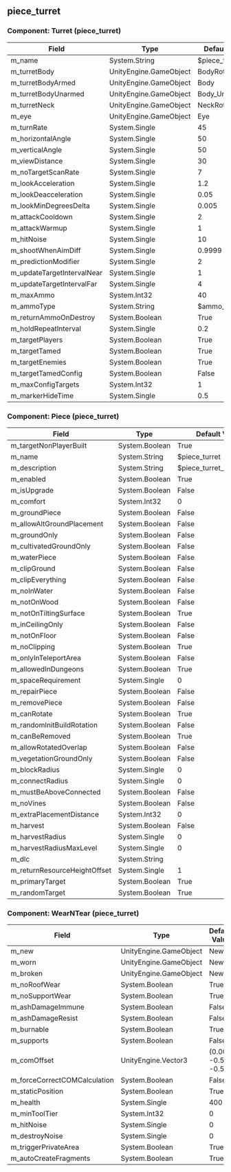 ## piece_turret

### Component: Turret (piece_turret)

|Field|Type|Default Value|
|---|---|---|
|m_name|System.String|$piece_turret|
|m_turretBody|UnityEngine.GameObject|BodyRotation|
|m_turretBodyArmed|UnityEngine.GameObject|Body|
|m_turretBodyUnarmed|UnityEngine.GameObject|Body_Unarmed|
|m_turretNeck|UnityEngine.GameObject|NeckRotation|
|m_eye|UnityEngine.GameObject|Eye|
|m_turnRate|System.Single|45|
|m_horizontalAngle|System.Single|50|
|m_verticalAngle|System.Single|50|
|m_viewDistance|System.Single|30|
|m_noTargetScanRate|System.Single|7|
|m_lookAcceleration|System.Single|1.2|
|m_lookDeacceleration|System.Single|0.05|
|m_lookMinDegreesDelta|System.Single|0.005|
|m_attackCooldown|System.Single|2|
|m_attackWarmup|System.Single|1|
|m_hitNoise|System.Single|10|
|m_shootWhenAimDiff|System.Single|0.9999|
|m_predictionModifier|System.Single|2|
|m_updateTargetIntervalNear|System.Single|1|
|m_updateTargetIntervalFar|System.Single|4|
|m_maxAmmo|System.Int32|40|
|m_ammoType|System.String|$ammo_turretbolt|
|m_returnAmmoOnDestroy|System.Boolean|True|
|m_holdRepeatInterval|System.Single|0.2|
|m_targetPlayers|System.Boolean|True|
|m_targetTamed|System.Boolean|True|
|m_targetEnemies|System.Boolean|True|
|m_targetTamedConfig|System.Boolean|False|
|m_maxConfigTargets|System.Int32|1|
|m_markerHideTime|System.Single|0.5|

### Component: Piece (piece_turret)

|Field|Type|Default Value|
|---|---|---|
|m_targetNonPlayerBuilt|System.Boolean|True|
|m_name|System.String|$piece_turret|
|m_description|System.String|$piece_turret_description|
|m_enabled|System.Boolean|True|
|m_isUpgrade|System.Boolean|False|
|m_comfort|System.Int32|0|
|m_groundPiece|System.Boolean|False|
|m_allowAltGroundPlacement|System.Boolean|False|
|m_groundOnly|System.Boolean|False|
|m_cultivatedGroundOnly|System.Boolean|False|
|m_waterPiece|System.Boolean|False|
|m_clipGround|System.Boolean|False|
|m_clipEverything|System.Boolean|False|
|m_noInWater|System.Boolean|False|
|m_notOnWood|System.Boolean|False|
|m_notOnTiltingSurface|System.Boolean|True|
|m_inCeilingOnly|System.Boolean|False|
|m_notOnFloor|System.Boolean|False|
|m_noClipping|System.Boolean|True|
|m_onlyInTeleportArea|System.Boolean|False|
|m_allowedInDungeons|System.Boolean|True|
|m_spaceRequirement|System.Single|0|
|m_repairPiece|System.Boolean|False|
|m_removePiece|System.Boolean|False|
|m_canRotate|System.Boolean|True|
|m_randomInitBuildRotation|System.Boolean|False|
|m_canBeRemoved|System.Boolean|True|
|m_allowRotatedOverlap|System.Boolean|False|
|m_vegetationGroundOnly|System.Boolean|False|
|m_blockRadius|System.Single|0|
|m_connectRadius|System.Single|0|
|m_mustBeAboveConnected|System.Boolean|False|
|m_noVines|System.Boolean|False|
|m_extraPlacementDistance|System.Int32|0|
|m_harvest|System.Boolean|False|
|m_harvestRadius|System.Single|0|
|m_harvestRadiusMaxLevel|System.Single|0|
|m_dlc|System.String||
|m_returnResourceHeightOffset|System.Single|1|
|m_primaryTarget|System.Boolean|True|
|m_randomTarget|System.Boolean|True|

### Component: WearNTear (piece_turret)

|Field|Type|Default Value|
|---|---|---|
|m_new|UnityEngine.GameObject|New|
|m_worn|UnityEngine.GameObject|New|
|m_broken|UnityEngine.GameObject|New|
|m_noRoofWear|System.Boolean|True|
|m_noSupportWear|System.Boolean|True|
|m_ashDamageImmune|System.Boolean|False|
|m_ashDamageResist|System.Boolean|False|
|m_burnable|System.Boolean|True|
|m_supports|System.Boolean|False|
|m_comOffset|UnityEngine.Vector3|(0.00, -0.50, -0.50)|
|m_forceCorrectCOMCalculation|System.Boolean|False|
|m_staticPosition|System.Boolean|True|
|m_health|System.Single|400|
|m_minToolTier|System.Int32|0|
|m_hitNoise|System.Single|0|
|m_destroyNoise|System.Single|0|
|m_triggerPrivateArea|System.Boolean|True|
|m_autoCreateFragments|System.Boolean|True|

